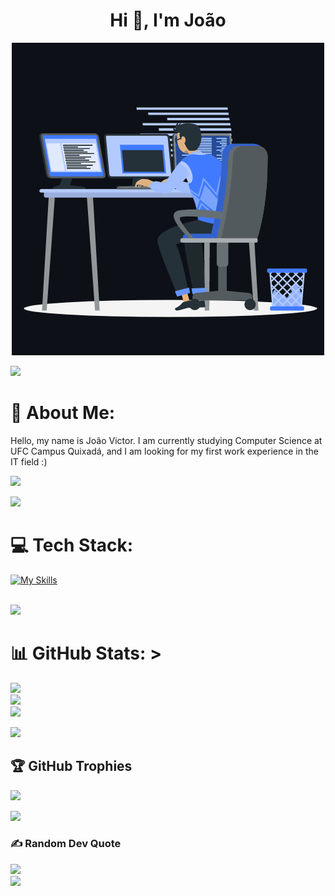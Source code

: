 <h1 align="center">Hi 👋, I'm João</h1>
<p align="center"><img src="animation.gif" width="500" alt="animation.gif"></p>
<img src="https://user-images.githubusercontent.com/73097560/115834477-dbab4500-a447-11eb-908a-139a6edaec5c.gif">             

# 💫 About Me:
Hello, my name is João Victor. I am currently studying Computer Science at UFC Campus Quixadá, and I am looking for my first work experience in the IT field :)<br>

![](https://komarev.com/ghpvc/?username=jaum1981&color=447ff7&label=Visitor+count)

<img src="https://user-images.githubusercontent.com/73097560/115834477-dbab4500-a447-11eb-908a-139a6edaec5c.gif">

# 💻 Tech Stack:
[![My Skills](https://skillicons.dev/icons?i=c,java,spring,mysql,mongodb,kotlin,python,html,css,js,vscode,notion)](https://skillicons.dev)

<br>
<img src="https://user-images.githubusercontent.com/73097560/115834477-dbab4500-a447-11eb-908a-139a6edaec5c.gif">

# 📊 GitHub Stats: >
![](https://github-readme-stats.vercel.app/api?username=jaum1981&theme=react&hide_border=false&include_all_commits=true&count_private=true)<br/> 
![](https://github-readme-streak-stats.herokuapp.com/?user=jaum1981&theme=react&hide_border=false)<br/> 
![](https://github-readme-stats.vercel.app/api/top-langs/?username=jaum1981&theme=react&hide_border=false&include_all_commits=true&count_private=true&layout=compact)<br/> 

<img src="https://user-images.githubusercontent.com/73097560/115834477-dbab4500-a447-11eb-908a-139a6edaec5c.gif"> 


## 🏆 GitHub Trophies
![](https://github-profile-trophy.vercel.app/?username=jaum1981&theme=algolia&no-frame=true&no-bg=true&margin-w=5)

<img src="https://user-images.githubusercontent.com/73097560/115834477-dbab4500-a447-11eb-908a-139a6edaec5c.gif">  


### ✍️ Random Dev Quote
![](https://quotes-github-readme.vercel.app/api?type=horizontal&theme=radical)
<br>
<img src="https://user-images.githubusercontent.com/73097560/115834477-dbab4500-a447-11eb-908a-139a6edaec5c.gif">
